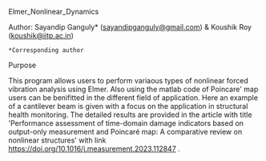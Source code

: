 Elmer_Nonlinear_Dynamics

Author: Sayandip Ganguly* (sayandipganguly@gmail.com) & Koushik Roy (koushik@iitp.ac.in)

    *Corresponding author

Purpose

This program allows users to perform variaous types of nonlinear forced vibration analysis using Elmer. Also using the matlab code of Poincare' map users can be benifitted in the different field of application. Here an example of a cantilever beam is given with a focus on the application in structural health monitoring. The detailed results are provided in the article with title 'Performance assessment of time-domain damage indicators based on output-only measurement and Poincaré map: A comparative review on nonlinear structures' with link https://doi.org/10.1016/j.measurement.2023.112847 .

